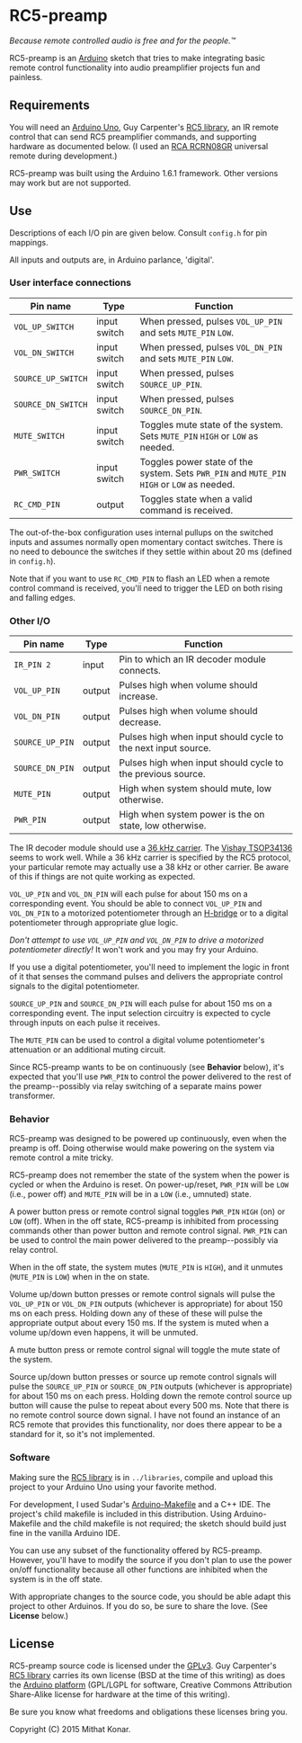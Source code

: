 RC5-preamp
==========
_Because remote controlled audio is free and for the people.™_

RC5-preamp is an [Arduino](http://www.arduino.cc) sketch that tries to make integrating basic remote control functionality into audio preamplifier projects fun and 
painless.

Requirements
------------
You will need an [Arduino Uno](http://www.arduino.cc/en/Main/arduinoBoardUno), 
Guy Carpenter's [RC5 library](https://github.com/guyc/RC5), an IR remote 
control that can send RC5 preamplifier commands, and supporting hardware as 
documented below. (I used an 
[RCA RCRN08GR](http://www.rcaaudiovideo.com/remotes/6-8-devices/?sku=RCRN08GR) 
universal remote during development.)

RC5-preamp was built using the Arduino 1.6.1 framework. Other versions may work 
but are not supported.

Use
-----
Descriptions of each I/O pin are given below. Consult `config.h` for pin
mappings.

All inputs and outputs are, in Arduino parlance, 'digital'.

### User interface connections

Pin name           | Type         | Function
------------------ | ------------ | -------------------------------
`VOL_UP_SWITCH`    | input switch | When pressed, pulses `VOL_UP_PIN` and sets `MUTE_PIN` `LOW`.
`VOL_DN_SWITCH`    | input switch | When pressed, pulses `VOL_DN_PIN` and sets `MUTE_PIN` `LOW`.
`SOURCE_UP_SWITCH` | input switch | When pressed, pulses `SOURCE_UP_PIN`.
`SOURCE_DN_SWITCH` | input switch | When pressed, pulses `SOURCE_DN_PIN`.
`MUTE_SWITCH`      | input switch | Toggles mute state of the system. Sets `MUTE_PIN` `HIGH` or `LOW` as needed.
`PWR_SWITCH`       | input switch | Toggles power state of the system. Sets `PWR_PIN` and `MUTE_PIN` `HIGH` or `LOW` as needed.
`RC_CMD_PIN`       | output       | Toggles state when a valid command is received.

The out-of-the-box configuration uses internal pullups on the switched inputs 
and assumes normally open momentary contact switches. There is no need to 
debounce the switches if they settle within about 20 ms (defined in 
`config.h`).

Note that if you want to use `RC_CMD_PIN` to flash an LED when a remote control 
command is received, you'll need to trigger the LED on both rising and falling 
edges.

### Other I/O

Pin name           | Type   | Function
------------------ | ------ | -------------------------------
`IR_PIN 2`         | input  | Pin to which an IR decoder module connects.
`VOL_UP_PIN`       | output | Pulses high when volume should increase.
`VOL_DN_PIN`       | output | Pulses high when volume should decrease.
`SOURCE_UP_PIN`    | output | Pulses high when input should cycle to the next input source.
`SOURCE_DN_PIN`    | output | Pulses high when input should cycle to the previous source.
`MUTE_PIN`         | output | High when system should mute, low otherwise.
`PWR_PIN`          | output | High when system power is the on state, low otherwise.

The IR decoder module should use a
[36 kHz carrier](http://en.wikipedia.org/wiki/RC-5#Protocol_Details). The 
[Vishay TSOP34136](http://www.vishay.com/docs/82490/tsop321.pdf)
seems to work well. While a 36 kHz carrier is specified by the RC5 protocol,
your particular remote may actually use a 38 kHz or other carrier. Be aware of 
this if things are not quite working as expected.

`VOL_UP_PIN` and `VOL_DN_PIN` will each pulse for about 150 ms on a 
corresponding event. You should be able to connect `VOL_UP_PIN` and 
`VOL_DN_PIN` to a motorized potentiometer through an 
[H-bridge](http://en.wikipedia.org/wiki/H_bridge) or to a digital 
potentiometer through appropriate glue logic.

_Don't attempt to use `VOL_UP_PIN` and `VOL_DN_PIN` to drive a motorized 
potentiometer directly!_ It won't work and you may fry your Arduino.

If you use a digital potentiometer, you'll need to implement the logic in front
of it that senses the command pulses and delivers the appropriate control
signals to the digital potentiometer.

`SOURCE_UP_PIN` and `SOURCE_DN_PIN` will each pulse for about 150 ms on a
corresponding event. The input selection circuitry is expected to cycle through
inputs on each pulse it receives.

The `MUTE_PIN` can be used to control a digital volume potentiometer's 
attenuation or an additional muting circuit.

Since RC5-preamp wants to be on continuously (see **Behavior** below), it's 
expected that you'll use `PWR_PIN` to control the power delivered to the rest 
of the preamp--possibly via relay switching of a separate mains power 
transformer.

### Behavior
RC5-preamp was designed to be powered up continuously, even when the preamp is 
off. Doing otherwise would make powering on the system via remote control a 
mite tricky.

RC5-preamp does not remember the state of the system when the power is cycled 
or when the Arduino is reset. On power-up/reset, `PWR_PIN` will be `LOW`
(i.e., power off) and `MUTE_PIN` will be in a `LOW` (i.e., umnuted) state.

A power button press or remote control signal toggles `PWR_PIN` `HIGH` (on) or 
`LOW` (off).  When in the off state, RC5-preamp is inhibited from processing 
commands other than power button and remote control signal. `PWR_PIN` can be 
used to control the main power delivered to the preamp--possibly via relay
control.

When in the off state, the system mutes (`MUTE_PIN` is `HIGH`), and it unmutes
(`MUTE_PIN` is `LOW`) when in the on state.

Volume up/down button presses or remote control signals will pulse the 
`VOL_UP_PIN` or `VOL_DN_PIN` outputs (whichever is appropriate) for
about 150 ms on each press. Holding down any of these of these will pulse
the appropriate output about every 150 ms. If the system is muted when a 
volume up/down even happens, it will be unmuted.

A mute button press or remote control signal will toggle the mute state of the
system.

Source up/down button presses or source up remote control signals will pulse
the `SOURCE_UP_PIN` or `SOURCE_DN_PIN` outputs (whichever is appropriate) for
about 150 ms on each press. Holding down the remote control source up button
will cause the pulse to repeat about every 500 ms. Note that there is no 
remote  control source down signal. I have not found an instance of an RC5 
remote that  provides  this  functionality, nor does there appear to be a 
standard for it, so it's not implemented.

### Software 
Making sure the [RC5 library](https://github.com/guyc/RC5) is in
`../libraries`, compile and upload this project to your Arduino Uno using 
your favorite method.

For development, I used Sudar's 
[Arduino-Makefile](https://github.com/sudar/Arduino-Makefile) and a C++ IDE. 
The project's child makefile is included in this distribution. Using
Arduino-Makefile and the child makefile is not required; the sketch should 
build just fine in the vanilla Arduino IDE.

You can use any subset of the functionality offered by RC5-preamp. However, 
you'll have to modify the source if you don't plan to use the power on/off
functionality because all other functions are inhibited when the system is in 
the off state.

With appropriate changes to the source code, you should be able adapt this 
project to other Arduinos.  If you do so, be sure to share the love. (See 
**License** below.)

License
-------
RC5-preamp source code is licensed under the
[GPLv3](http://www.gnu.org/licenses/gpl-3.0.html). Guy Carpenter's
[RC5 library](https://github.com/guyc/RC5) carries its own license (BSD at the 
time  of this writing) as does the 
[Arduino platform](http://arduino.cc/en/Main/FAQ) (GPL/LGPL for software,
Creative Commons Attribution Share-Alike license for  hardware at the time of 
this writing).

Be sure you know what freedoms and obligations these licenses bring you.

Copyright (C) 2015 Mithat Konar.
